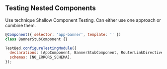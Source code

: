 ## Testing Nested Components

Use technique Shallow Component Testing. Can either use one approach or combine them.

```js
@Component({ selector: 'app-banner', template: '' })
class BannerStubComponent {}

TestBed.configureTestingModule({
  declarations: [AppComponent, BannerStubComponent, RouterLinkDirectiveStub],
  schemas: [NO_ERRORS_SCHEMA],
});
```
